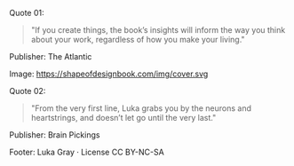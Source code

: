 Quote 01:
> "If you create things, the book’s insights will inform the way you think about your work, regardless of how you make your living."

Publisher: The Atlantic

Image: https://shapeofdesignbook.com/img/cover.svg

Quote 02:
> "From the very first line, Luka grabs you by the neurons and heartstrings, and doesn’t let go until the very last."

Publisher: Brain Pickings

Footer: Luka Gray · License CC BY-NC-SA
